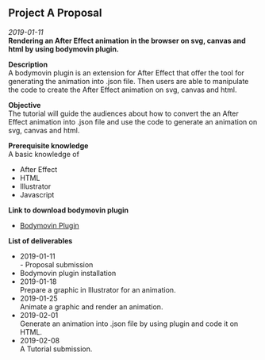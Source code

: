 ## Project A Proposal
*2019-01-11*
<br>**Rendering an After Effect animation in the browser on svg, canvas and html by using bodymovin plugin.**

**Description**
<br>A bodymovin plugin is an extension for After Effect that offer the tool for generating the animation into .json file. Then users are able to manipulate the code to create the After Effect animation on svg, canvas and html.
	
**Objective**
<br>The tutorial will guide the audiences about how to convert the an After Effect animation into .json file and use the code to generate an animation on svg, canvas and html.
	
**Prerequisite knowledge**
<br>A basic knowledge of 
- After Effect
- HTML
- Illustrator
- Javascript
 

**Link to download bodymovin plugin**
- [Bodymovin Plugin](https://aescripts.com/bodymovin/)

**List of deliverables**
- 2019-01-11
<br> - Proposal submission
- Bodymovin plugin installation
- 2019-01-18
<br>Prepare a graphic in Illustrator for an animation.
- 2019-01-25
<br>Animate a graphic and render an animation.
- 2019-02-01
<br>Generate an animation into .json file by using plugin and code it on HTML.
- 2019-02-08
<br>A Tutorial submission.
